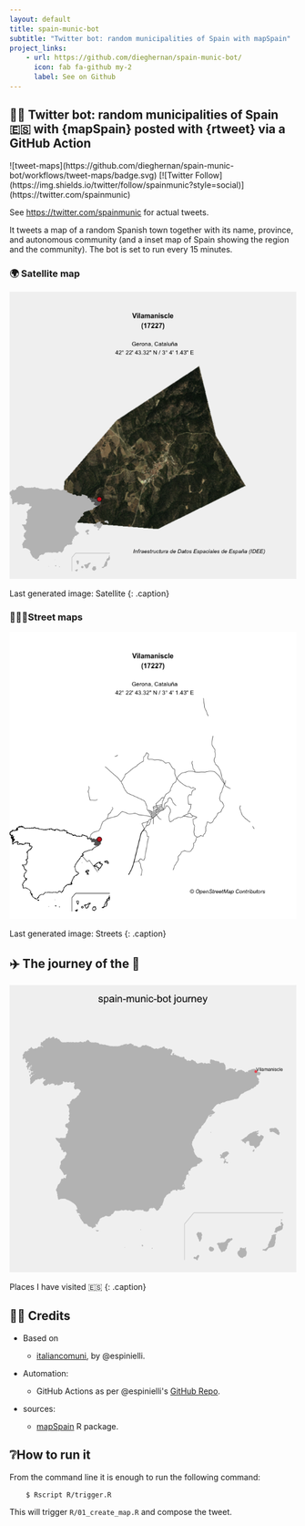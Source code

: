 ```yaml
---
layout: default
title: spain-munic-bot
subtitle: "Twitter bot: random municipalities of Spain with mapSpain"
project_links:
    - url: https://github.com/dieghernan/spain-munic-bot/
      icon: fab fa-github my-2
      label: See on Github
---
```


## 📍🤖 Twitter bot: random municipalities of Spain 🇪🇸 with {mapSpain} posted with {rtweet} via a GitHub Action

<div markdown="1" class="badges">
![tweet-maps](https://github.com/dieghernan/spain-munic-bot/workflows/tweet-maps/badge.svg)
[![Twitter Follow](https://img.shields.io/twitter/follow/spainmunic?style=social)](https://twitter.com/spainmunic)
</div>

See <https://twitter.com/spainmunic> for actual tweets.

It tweets a map of a random Spanish town together with its name, province, and autonomous community (and a inset map of Spain showing the region and the community). The bot is set to run every 15 minutes.

### 🌍 Satellite map 

![last-map-satellite](/assets/img/munic-satellite.png)

Last generated image: Satellite 
{: .caption}

### 🚶🏻‍♂️Street maps 

![last-map-streets](/assets/img/munic-streets.png)

Last generated image: Streets
{: .caption}

## ✈️ The journey of the 🤖

![journey](/assets/img/journey.png)

Places I have visited 🇪🇸
{: .caption}

## 🙌🏻 Credits

-   Based on

    -   [italiancomuni](https://twitter.com/italiancomuni), by \@espinielli.

-   Automation:

    -   GitHub Actions as per \@espinielli's [GitHub Repo](https://github.com/espinielli/italian-comuni-bot).

-   sources:

    -   [mapSpain](https://ropenspain.github.io/mapSpain/) R package.

## ❔How to run it

From the command line it is enough to run the following command:

        $ Rscript R/trigger.R

This will trigger `R/01_create_map.R` and compose the tweet.
